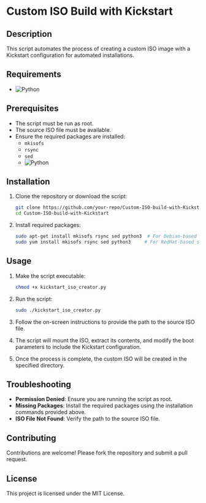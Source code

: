 # Custom ISO Build with Kickstart

## Description

This script automates the process of creating a custom ISO image with a Kickstart configuration for automated installations.

## Requirements

- ![Python](https://img.shields.io/badge/python-3670A0?style=for-the-badge&logo=python&logoColor=ffdd54&style=flat)

## Prerequisites

- The script must be run as root.
- The source ISO file must be available.
- Ensure the required packages are installed:
  - `mkisofs`
  - `rsync`
  - `sed`
  - ![Python](https://img.shields.io/badge/python-3670A0?style=for-the-badge&logo=python&logoColor=ffdd54&style=flat)
    
## Installation

1. Clone the repository or download the script:
    ```bash
    git clone https://github.com/your-repo/Custom-ISO-build-with-Kickstart.git
    cd Custom-ISO-build-with-Kickstart
    ```

2. Install required packages:
    ```bash
    sudo apt-get install mkisofs rsync sed python3  # For Debian-based systems
    sudo yum install mkisofs rsync sed python3     # For RedHat-based systems
    ```

## Usage

1. Make the script executable:
    ```bash
    chmod +x kickstart_iso_creator.py
    ```

2. Run the script:
    ```bash
    sudo ./kickstart_iso_creator.py
    ```

3. Follow the on-screen instructions to provide the path to the source ISO file.

4. The script will mount the ISO, extract its contents, and modify the boot parameters to include the Kickstart configuration.

5. Once the process is complete, the custom ISO will be created in the specified directory.

## Troubleshooting

- **Permission Denied**: Ensure you are running the script as root.
- **Missing Packages**: Install the required packages using the installation commands provided above.
- **ISO File Not Found**: Verify the path to the source ISO file.

## Contributing

Contributions are welcome! Please fork the repository and submit a pull request.

## License

This project is licensed under the MIT License.
